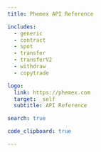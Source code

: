 ```yaml
---
title: Phemex API Reference

includes:
  - generic
  - contract
  - spot
  - transfer
  - transferV2
  - withdraw
  - copytrade

logo:
  link: https://phemex.com
  target: _self
  subtitle: API Reference

search: true

code_clipboard: true

---
```

